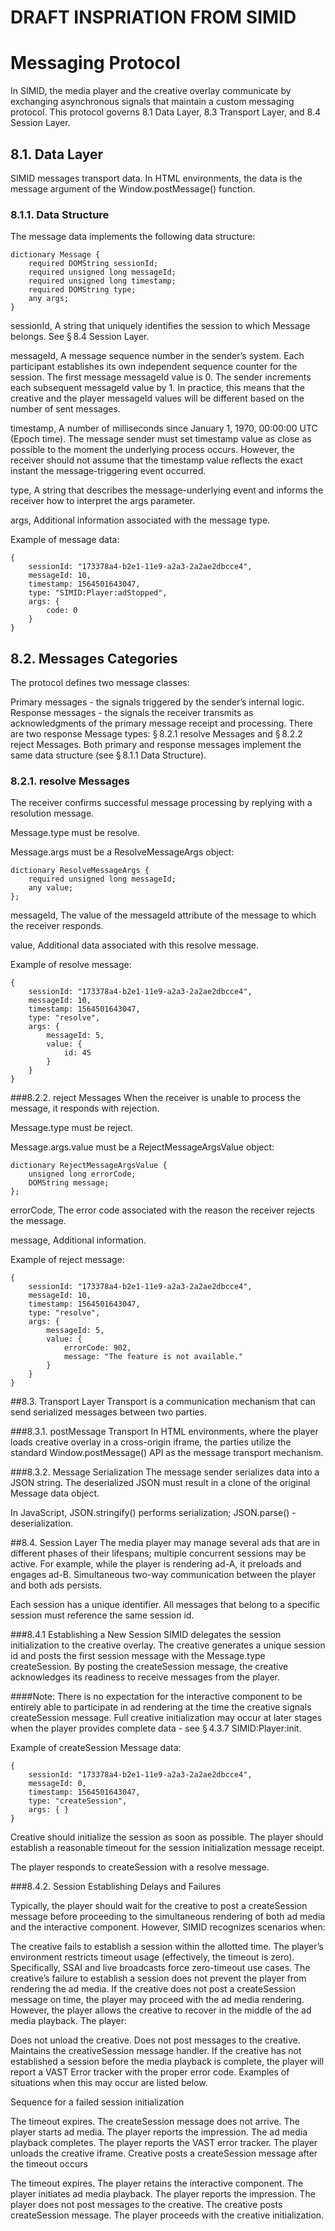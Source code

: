 # DRAFT INSPRIATION FROM SIMID

# Messaging Protocol
In SIMID, the media player and the creative overlay communicate by exchanging asynchronous signals that maintain a custom messaging protocol. This protocol governs 8.1 Data Layer, 8.3 Transport Layer, and 8.4 Session Layer.

## 8.1. Data Layer
SIMID messages transport data. In HTML environments, the data is the message argument of the Window.postMessage() function.

### 8.1.1. Data Structure
The message data implements the following data structure:
```
dictionary Message {
	required DOMString sessionId;
	required unsigned long messageId;
	required unsigned long timestamp;
	required DOMString type;
	any args;
}
```
sessionId,
A string that uniquely identifies the session to which Message belongs. See § 8.4 Session Layer.

messageId,
A message sequence number in the sender’s system. Each participant establishes its own independent sequence counter for the session. The first message messageId value is 0. The sender increments each subsequent messageId value by 1. In practice, this means that the creative and the player messageId values will be different based on the number of sent messages.

timestamp,
A number of milliseconds since January 1, 1970, 00:00:00 UTC (Epoch time). The message sender must set timestamp value as close as possible to the moment the underlying process occurs. However, the receiver should not assume that the timestamp value reflects the exact instant the message-triggering event occurred.

type,
A string that describes the message-underlying event and informs the receiver how to interpret the args parameter.

args,
Additional information associated with the message type.

Example of message data:
```
{
    sessionId: "173378a4-b2e1-11e9-a2a3-2a2ae2dbcce4",
    messageId: 10,
    timestamp: 1564501643047,
    type: "SIMID:Player:adStopped",
    args: {
        code: 0
    }
}
```

## 8.2. Messages Categories
The protocol defines two message classes:

Primary messages - the signals triggered by the sender’s internal logic.
Response messages - the signals the receiver transmits as acknowledgments of the primary message receipt and processing. There are two response Message types: § 8.2.1 resolve Messages and § 8.2.2 reject Messages.
Both primary and response messages implement the same data structure (see § 8.1.1 Data Structure).

### 8.2.1. resolve Messages
The receiver confirms successful message processing by replying with a resolution message.

Message.type must be resolve.

Message.args must be a ResolveMessageArgs object:
```
dictionary ResolveMessageArgs {
    required unsigned long messageId;
    any value;
};
```

messageId,
The value of the messageId attribute of the message to which the receiver responds.

value,
Additional data associated with this resolve message.

Example of resolve message:
```
{
    sessionId: "173378a4-b2e1-11e9-a2a3-2a2ae2dbcce4",
    messageId: 10,
    timestamp: 1564501643047,
    type: "resolve",
    args: {
        messageId: 5,
        value: {
            id: 45
        }
    }
}
```

###8.2.2. reject Messages
When the receiver is unable to process the message, it responds with rejection.

Message.type must be reject.

Message.args.value must be a RejectMessageArgsValue object:

```
dictionary RejectMessageArgsValue {
    unsigned long errorCode;
    DOMString message;
};
```

errorCode,
The error code associated with the reason the receiver rejects the message.

message,
Additional information.

Example of reject message:
```
{
    sessionId: "173378a4-b2e1-11e9-a2a3-2a2ae2dbcce4",
    messageId: 10,
    timestamp: 1564501643047,
    type: "resolve",
    args: {
        messageId: 5,
        value: {
            errorCode: 902,
            message: "The feature is not available."
        }
    }
}
```

##8.3. Transport Layer
Transport is a communication mechanism that can send serialized messages between two parties.

###8.3.1. postMessage Transport
In HTML environments, where the player loads creative overlay in a cross-origin iframe, the parties utilize the standard Window.postMessage() API as the message transport mechanism.

###8.3.2. Message Serialization
The message sender serializes data into a JSON string. The deserialized JSON must result in a clone of the original Message data object.

In JavaScript, JSON.stringify() performs serialization; JSON.parse() - deserialization.

##8.4. Session Layer
The media player may manage several ads that are in different phases of their lifespans; multiple concurrent sessions may be active. For example, while the player is rendering ad-A, it preloads and engages ad-B. Simultaneous two-way communication between the player and both ads persists.

Each session has a unique identifier. All messages that belong to a specific session must reference the same session id.

###8.4.1 Establishing a New Session
SIMID delegates the session initialization to the creative overlay. The creative generates a unique session id and posts the first session message with the Message.type createSession. By posting the createSession message, the creative acknowledges its readiness to receive messages from the player.

####Note: There is no expectation for the interactive component to be entirely able to participate in ad rendering at the time the creative signals createSession message. Full creative initialization may occur at later stages when the player provides complete data - see § 4.3.7 SIMID:Player:init.

Example of createSession Message data:
```
{
    sessionId: "173378a4-b2e1-11e9-a2a3-2a2ae2dbcce4",
    messageId: 0,
    timestamp: 1564501643047,
    type: "createSession",
    args: { }
}
```
Creative should initialize the session as soon as possible. The player should establish a reasonable timeout for the session initialization message receipt.

The player responds to createSession with a resolve message.

<Insert Diagram>

###8.4.2. Session Establishing Delays and Failures

Typically, the player should wait for the creative to post a createSession message before proceeding to the simultaneous rendering of both ad media and the interactive component. However, SIMID recognizes scenarios when:

The creative fails to establish a session within the allotted time.
The player’s environment restricts timeout usage (effectively, the timeout is zero). Specifically, SSAI and live broadcasts force zero-timeout use cases.
The creative’s failure to establish a session does not prevent the player from rendering the ad media. If the creative does not post a createSession message on time, the player may proceed with the ad media rendering. However, the player allows the creative to recover in the middle of the ad media playback. The player:

Does not unload the creative.
Does not post messages to the creative.
Maintains the creativeSession message handler.
If the creative has not established a session before the media playback is complete, the player will report a VAST Error tracker with the proper error code. Examples of situations when this may occur are listed below.

Sequence for a failed session initialization

The timeout expires.
The createSession message does not arrive.
The player starts ad media.
The player reports the impression.
The ad media playback completes.
The player reports the VAST error tracker.
The player unloads the creative iframe.
Creative posts a createSession message after the timeout occurs

The timeout expires.
The player retains the interactive component.
The player initiates ad media playback.
The player reports the impression.
The player does not post messages to the creative.
The creative posts createSession message.
The player proceeds with the creative initialization.

